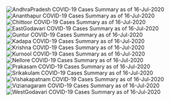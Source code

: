 
<img src="https://deepuhub.github.io/COVID-19/GraphsGenerated/16-Jul-2020/AndhraPradesh_16-Jul-2020.jpg" alt="AndhraPradesh COVID-19 Cases Summary as of 16-Jul-2020">
 <br>										  
<img src="https://deepuhub.github.io/COVID-19/GraphsGenerated/16-Jul-2020/Ananthapur_16-Jul-2020.jpg" alt="Ananthapur COVID-19 Cases Summary as of 16-Jul-2020">
 <br>										  
<img src="https://deepuhub.github.io/COVID-19/GraphsGenerated/16-Jul-2020/Chittoor_16-Jul-2020.jpg" alt="Chittoor COVID-19 Cases Summary as of 16-Jul-2020">
 <br>										  
<img src="https://deepuhub.github.io/COVID-19/GraphsGenerated/16-Jul-2020/EastGodavari_16-Jul-2020.jpg" alt="EastGodavari COVID-19 Cases Summary as of 16-Jul-2020">
 <br>										  
<img src="https://deepuhub.github.io/COVID-19/GraphsGenerated/16-Jul-2020/Guntur_16-Jul-2020.jpg" alt="Guntur COVID-19 Cases Summary as of 16-Jul-2020">
 <br>										  
<img src="https://deepuhub.github.io/COVID-19/GraphsGenerated/16-Jul-2020/Kadapa_16-Jul-2020.jpg" alt="Kadapa COVID-19 Cases Summary as of 16-Jul-2020">
 <br>										  
<img src="https://deepuhub.github.io/COVID-19/GraphsGenerated/16-Jul-2020/Krishna_16-Jul-2020.jpg" alt="Krishna COVID-19 Cases Summary as of 16-Jul-2020">
 <br>										  
<img src="https://deepuhub.github.io/COVID-19/GraphsGenerated/16-Jul-2020/Kurnool_16-Jul-2020.jpg" alt="Kurnool COVID-19 Cases Summary as of 16-Jul-2020">
 <br>										  
<img src="https://deepuhub.github.io/COVID-19/GraphsGenerated/16-Jul-2020/Nellore_16-Jul-2020.jpg" alt="Nellore COVID-19 Cases Summary as of 16-Jul-2020">
 <br>										  
<img src="https://deepuhub.github.io/COVID-19/GraphsGenerated/16-Jul-2020/Prakasam_16-Jul-2020.jpg" alt="Prakasam COVID-19 Cases Summary as of 16-Jul-2020">
 <br>										  
<img src="https://deepuhub.github.io/COVID-19/GraphsGenerated/16-Jul-2020/Srikakulam_16-Jul-2020.jpg" alt="Srikakulam COVID-19 Cases Summary as of 16-Jul-2020">
 <br>										  
<img src="https://deepuhub.github.io/COVID-19/GraphsGenerated/16-Jul-2020/Vishakapatnam_16-Jul-2020.jpg" alt="Vishakapatnam COVID-19 Cases Summary as of 16-Jul-2020">
 <br>										  
<img src="https://deepuhub.github.io/COVID-19/GraphsGenerated/16-Jul-2020/Vizianagaram_16-Jul-2020.jpg" alt="Vizianagaram COVID-19 Cases Summary as of 16-Jul-2020">
 <br>										  
<img src="https://deepuhub.github.io/COVID-19/GraphsGenerated/16-Jul-2020/WestGodavari_16-Jul-2020.jpg" alt="WestGodavari COVID-19 Cases Summary as of 16-Jul-2020">
 <br> 